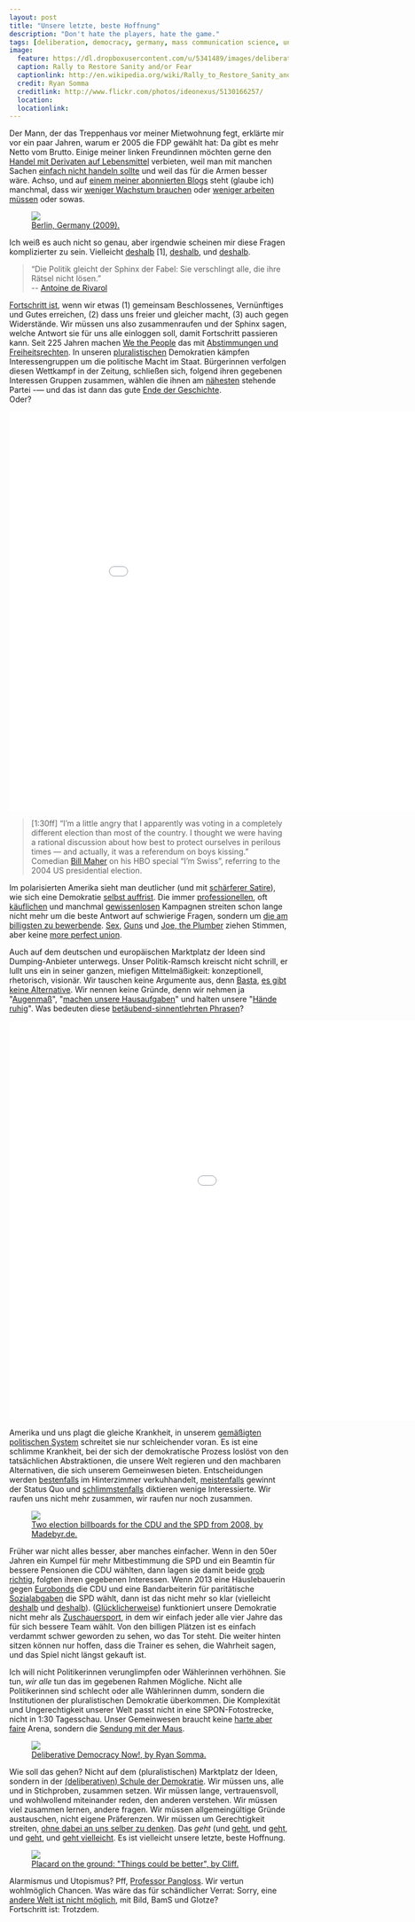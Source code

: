 ```yaml
---
layout: post
title: "Unsere letzte, beste Hoffnung"
description: "Don't hate the players, hate the game."
tags: [deliberation, democracy, germany, mass communication science, united states]
image:
  feature: https://dl.dropboxusercontent.com/u/5341489/images/deliberative-democracy-now-crop.jpg
  caption: Rally to Restore Sanity and/or Fear
  captionlink: http://en.wikipedia.org/wiki/Rally_to_Restore_Sanity_and/or_Fear
  credit: Ryan Somma
  creditlink: http://www.flickr.com/photos/ideonexus/5130166257/
  location: 
  locationlink:
---
```


Der Mann, der das Treppenhaus vor meiner Mietwohnung fegt, erklärte mir vor ein paar Jahren, warum er 2005 die FDP gewählt hat: Da gibt es mehr Netto vom Brutto. 
Einige meiner linken Freundinnen möchten gerne den [Handel mit Derivaten auf Lebensmittel](http://www.wdm.org.uk/food-speculation "World Development Movement: Food Speculation") verbieten, weil man mit manchen Sachen [einfach nicht handeln sollte](https://www.youtube.com/watch?v=X-7miE3vKbM "Mikropsychia") und weil das für die Armen besser wäre. 
Achso, und auf [einem meiner abonnierten Blogs](http://www.fortschrittsforum.de/ "Fortschrittsforum") steht (glaube ich) manchmal, dass wir [weniger Wachstum brauchen](http://www.fortschrittsforum.de/debattieren/arbeit-leben/artikel/article/wie-die-berliner-politik-das-glueck-entdeckt.html "Wie die Berliner Politik das Glück entdeckt") oder [weniger arbeiten müssen](http://www.fortschrittsforum.de/debattieren/bildung-modernisierung/artikel/article/ran-an-die-ursachen.html "Ran an die Ursachen (#7)") oder sowas.

<figure>
	<a href="http://lh5.googleusercontent.com/-5k2jZjsgfps/UhTLGuLs9VI/AAAAAAACZmA/QT6eEM-LbeI/w1415-h873-no/IMG_0009.jpg">
	<img src="https://lh5.googleusercontent.com/-5k2jZjsgfps/UhTLGuLs9VI/AAAAAAACZmA/QT6eEM-LbeI/w1415-h873-no/IMG_0009.jpg">
	</a>
	<figcaption>
		<a href="https://lh5.googleusercontent.com/-5k2jZjsgfps/UhTLGuLs9VI/AAAAAAACZmA/QT6eEM-LbeI/w1415-h873-no/IMG_0009.JPG"
		title="Berlin, Germany (2009)">
		Berlin, Germany (2009).
		</a>
	</figcaption>
</figure>

Ich weiß es auch nicht so genau, aber irgendwie scheinen mir diese Fragen komplizierter zu sein. 
Vielleicht [deshalb](http://de.wikipedia.org/wiki/Steuerprogression "Wikipedia") [1], [deshalb](http://de.wikipedia.org/wiki/Arbitrage "Wikipedia"), und [deshalb](http://de.wikipedia.org/wiki/Sparquote "Wikipedia").

> “Die Politik gleicht der Sphinx der Fabel: Sie verschlingt alle, die ihre Rätsel nicht lösen.”    
> -- [Antoine de Rivarol](http://de.wikipedia.org/wiki/Antoine_de_Rivarol "Wikipedia") 
 
[Fortschritt ist](http://www.ssc.wisc.edu/~wright/Soc924-2011/Offe%20--%20progress%202.pdf "Claus Offe: 2010"), wenn wir etwas (1) gemeinsam Beschlossenes, Vernünftiges und Gutes erreichen, (2) dass uns freier und gleicher macht, (3) auch gegen Widerstände. 
Wir müssen uns also zusammenraufen und der Sphinx sagen, welche Antwort sie für uns alle einloggen soll, damit Fortschritt passieren kann. 
Seit 225 Jahren machen [We the People](http://de.wikipedia.org/wiki/Verfassung_der_Vereinigten_Staaten#Pr.C3.A4ambel "US Verfassung") das mit [Abstimmungen und Freiheitsrechten](http://en.wikipedia.org/wiki/Liberal_democracy "Wikipedia"). 
In unseren [pluralistischen](http://de.wikipedia.org/wiki/Pluralismus_(Politik) "Wikipedia") Demokratien kämpfen Interessengruppen um die politische Macht im Staat. 
Bürgerinnen verfolgen diesen Wettkampf in der Zeitung, schließen sich, folgend ihren gegebenen Interessen Gruppen zusammen, wählen die ihnen am [nähesten](http://de.wikipedia.org/wiki/Medianw%C3%A4hlermodell "Wikipedia") stehende Partei -— und das ist dann das gute [Ende der Geschichte](http://de.wikipedia.org/wiki/Ende_der_Geschichte "Wikipedia").    
Oder? 

<iframe width="960" height="720" src="//www.youtube.com/embed/vMYeQSh8O0U" frameborder="0" allowfullscreen></iframe>

> [1:30ff] “I’m a little angry that I apparently was voting in a completely different election than most of the country. I thought we were having a rational discussion about how best to protect ourselves in perilous times — and actually, it was a referendum on boys kissing.”    
> Comedian [Bill Maher](http://www.billmaher.com/) on his HBO special “I’m Swiss”, referring to the 2004 US presidential election.

Im polarisierten Amerika sieht man deutlicher (und mit [schärferer Satire](http://en.wikipedia.org/wiki/Rally_to_Restore_Sanity_and/or_Fear "Rally to Restore Sanity and/or Fear")), wie sich eine Demokratie [selbst auffrist](http://www.newyorker.com/online/blogs/newsdesk/2011/08/political-scene-stock-market-downer.html "The New Yorker").
Die immer [professionellen](http://ppq.sagepub.com/content/15/3/265.short "Gibson & Römmele 2009"), oft [käuflichen](http://en.wikipedia.org/wiki/Citizens_United_v._Federal_Election_Commission "Wikipedia") und manchmal [gewissenlosen](http://en.wikipedia.org/wiki/Willie_Horton "Wikipedia") Kampagnen streiten schon lange nicht mehr um die beste Antwort auf schwierige Fragen, sondern um [die am billigsten zu bewerbende](http://www.amazon.com/New-Political-Targeting-Hal-Malchow/dp/0963744747 "Malchow 2003").
[Sex](http://en.wikipedia.org/wiki/Lewinsky_scandal#Aftermath "Wikipedia"), [Guns](http://en.wikipedia.org/wiki/Barack_Obama_presidential_primary_campaign,_2008#Pennsylvania "Wikipedia") und [Joe, the Plumber](http://en.wikipedia.org/wiki/Joe_the_Plumber "Wikipedia") ziehen Stimmen, aber keine [more perfect union](http://en.wikipedia.org/wiki/Joe_the_Plumber "Wikipedia").

Auch auf dem deutschen und europäischen Marktplatz der Ideen sind Dumping-Anbieter unterwegs. 
Unser Politik-Ramsch kreischt nicht schrill, er lullt uns ein in seiner ganzen, miefigen Mittelmäßigkeit: 
konzeptionell, rhetorisch, visionär. 
Wir tauschen keine Argumente aus, denn [Basta](http://de.wikipedia.org/wiki/Gerhard_Schr%C3%B6der#.C3.96ffentliche_Wahrnehmung "Wikipedia: Gerhard Schröder"), [es gibt keine Alternative](http://en.wikipedia.org/wiki/There_Is_No_Alternative "Wikipedia: Margret Thatcher"). 
Wir nennen keine Gründe, denn wir nehmen ja "[Augenmaß](https://www.google.de/search?client=safari&rls=en&q=politik+mit+augenma%C3%9F&ie=UTF-8&oe=UTF-8&redir_esc=&ei=haMqT9WsNcPFtAbz39nsDA#aq=f&aqi=&aql=&gs_sm=e&gs_upl=0l0l0l81272l0l0l0l0l0l0l0l0ll0l0&hl=de&q=politik+mit+augenma%C3%9F&rls=en "Google: Politik mit Augenmaß")", "[machen unsere Hausaufgaben](https://www.google.de/search?client=safari&rls=en&q=%22wir+haben+unsere+hausaufgaben+gemacht%22&ie=UTF-8&oe=UTF-8&redir_esc=&ei=MKYqT66dOszEsgbP8PycDQ#aq=f&aqi=&aql=&gs_sm=e&gs_upl=2612l3003l0l3216l7l5l0l0l0l0l96l343l5l5l0&hl=de&q=%22wir+haben+unsere+hausaufgaben+gemacht%22+merkel&rls=en "Google: Hausaufgaben gemacht")" und halten unsere "[Hände ruhig](http://de.wikipedia.org/wiki/Politik_der_ruhigen_Hand "Wikipedia: Politik der ruhigen Hand")". 
Was bedeuten diese [betäubend-sinnentlehrten Phrasen](http://de.wikipedia.org/wiki/Neusprech "Wikipedia: Neusprech")? 

<iframe width="1280" height="720" src="//www.youtube.com/embed/-AK7qp9hEqk" frameborder="0" allowfullscreen></iframe>

Amerika und uns plagt die gleiche Krankheit, in unserem [gemäßigten politischen System](http://en.wikipedia.org/wiki/Consensus_democracy "Wikipedia: Consensus Democracy") schreitet sie nur schleichender voran. 
Es ist eine schlimme Krankheit, bei der sich der demokratische Prozess loslöst von den tatsächlichen Abstraktionen, die unsere Welt regieren und den machbaren Alternativen, die sich unserem Gemeinwesen bieten. 
Entscheidungen werden [bestenfalls](http://en.wikipedia.org/wiki/European_Fiscal_Union "Wikipedia: EFU") im Hinterzimmer verkuhhandelt, [meistenfalls](http://en.wikipedia.org/wiki/United_Nations_Framework_Convention_on_Climate_Change "UNFCCC") gewinnt der Status Quo und [schlimmstenfalls](http://de.wikipedia.org/wiki/Wachstumsbeschleunigungsgesetz#Kritik_an_Senkung_der_Umsatzsteuer "Hotelsteuer") diktieren wenige Interessierte. 
Wir raufen uns nicht mehr zusammen, wir raufen nur noch zusammen.

<figure>
	<a href="http://dl.dropboxusercontent.com/u/5341489/images/2-electoral-posters.jpg">
	<img src="https://dl.dropboxusercontent.com/u/5341489/images/2-electoral-posters.jpg">
	</a>
	<figcaption>
		<a href="http://www.flickr.com/photos/madebyr/6097889796/"
		title="Two election billboards for the CDU and the SPD from 2008, by Madebyr.de">
		Two election billboards for the CDU and the SPD from 2008, by Madebyr.de.
		</a>
	</figcaption>
</figure>

Früher war nicht alles besser, aber manches einfacher. 
Wenn in den 50er Jahren ein Kumpel für mehr Mitbestimmung die SPD und ein Beamtin für bessere Pensionen die CDU wählten, dann lagen sie damit beide [grob richtig](http://en.wikipedia.org/wiki/Polyarchy "Wikipedia: Polyarchy"), folgten ihren gegebenen Interessen. 
Wenn 2013 eine Häuslebauerin gegen [Eurobonds](http://en.wikipedia.org/wiki/Eurobonds "Wikipedia: Eurobonds") die CDU und eine Bandarbeiterin für paritätische [Sozialabgaben](http://de.wikipedia.org/wiki/Lohnnebenkosten "Wikipedia: Lohnnebenekosten") die SPD wählt, dann ist das nicht mehr so klar (vielleicht [deshalb](http://en.wikipedia.org/wiki/Optimum_currency_area "Wikipedia: OCA") und [deshalb](http://en.wikipedia.org/wiki/Tax_incidence "Wikipedia: Steuerinzidenz")). 
([Glücklicherweise](http://en.wikipedia.org/wiki/Zero_sum "Wikipedia: Zero-Sum")) funktioniert unsere Demokratie nicht mehr als [Zuschauersport](http://en.wikipedia.org/wiki/Polyarchy "Wikipedia: Pluralism"), in dem wir einfach jeder alle vier Jahre das für sich bessere Team wählt. 
Von den billigen Plätzen ist es einfach verdammt schwer geworden zu sehen, wo das Tor steht. 
Die weiter hinten sitzen können nur hoffen, dass die Trainer es sehen, die Wahrheit sagen, und das Spiel nicht längst gekauft ist. 

Ich will nicht Politikerinnen verunglimpfen oder Wählerinnen verhöhnen. Sie tun, _wir alle_ tun das im gegebenen Rahmen Mögliche. 
Nicht alle Politikerinnen sind schlecht oder alle Wählerinnen dumm, sondern die Institutionen der pluralistischen Demokratie überkommen. 
Die Komplexität und Ungerechtigkeit unserer Welt passt nicht in eine SPON-Fotostrecke, nicht in 1:30 Tagesschau. 
Unser Gemeinwesen braucht keine [harte aber faire](http://www.wdr.de/tv/hartaberfair/ "WDR: Hart aber Fair") Arena, sondern die [Sendung mit der Maus](http://www.wdrmaus.de/ "Sendung mit der Maus").

<figure>
	<a href="https://dl.dropboxusercontent.com/u/5341489/images/deliberative-democracy-now.jpeg">
	<img src="https://dl.dropboxusercontent.com/u/5341489/images/deliberative-democracy-now.jpeg">
	</a>
	<figcaption>
		<a href="http://en.wikipedia.org/wiki/Rally_to_Restore_Sanity_and/or_Fear"
		title="Deliberative Democracy Now!, by Ryan Somma">
		Deliberative Democracy Now!, by Ryan Somma.
		</a>
	</figcaption>
</figure>

Wie soll das gehen? Nicht auf dem (pluralistischen) Marktplatz der Ideen, sondern in der [(deliberativen) Schule der Demokratie](http://yalepress.yale.edu/yupbooks/book.asp?isbn=0300122160 "Rosenberg 2006"). 
Wir müssen uns, alle und in Stichproben, zusammen setzen. 
Wir müssen lange, vertrauensvoll, und wohlwollend miteinander reden, den anderen verstehen. 
Wir müssen viel zusammen lernen, andere fragen. Wir müssen allgemeingültige Gründe austauschen, nicht eigene Präferenzen. 
Wir müssen um Gerechtigkeit streiten, [ohne dabei an uns selber zu denken](http://en.wikipedia.org/wiki/Veil_of_ignorance "Wikipedia: Veil of Ignorance"). 
Das *geht* (und [geht](http://cdd.stanford.edu/ "Stanford University: CDD"), und [geht](http://www.europolis-project.eu/ "Europolis"), und [geht](http://www.citizensassembly.bc.ca/ "British Columbia Citizens' Assembly"), und [geht vielleicht](http://www.maxheld.de/research "Meine Forschung"). 
Es ist vielleicht unsere letzte, beste Hoffnung. 

<figure>
	<a href="https://dl.dropboxusercontent.com/u/5341489/images/things-could-be_better.jpg">
	<img src="https://dl.dropboxusercontent.com/u/5341489/images/things-could-be_better.jpg">
	</a>
	<figcaption>
		<a href="http://www.flickr.com/photos/nostri-imago/5132177028/in/faves-38096088@N08/"
		title="Placard on the ground: Things could be better, by Cliff">
		Placard on the ground: "Things could be better", by Cliff.
		</a>
	</figcaption>
</figure>

Alarmismus und Utopismus? Pff, [Professor Pangloss](http://en.wikipedia.org/wiki/Candide "Wikipedia: Candide"). 
Wir vertun wohlmöglich Chancen. 
Was wäre das für schändlicher Verrat: Sorry, eine [andere Welt ist nicht möglich](http://de.wikipedia.org/wiki/Weltsozialforum "Wikipedia: Weltsozialforum"), mit Bild, BamS und Glotze?    
Fortschritt ist: Trotzdem.
